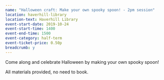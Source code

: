 ```yaml
---
name: "Halloween craft: Make your own spooky spoon! - 2pm session"
location: haverhill-library
location-text: Haverhill Library
event-start-date: 2019-10-24
event-start-time: 1400
event-end-time: 1500
event-category: half-term
event-ticket-price: 0.50p
breadcrumb: y
---
```


Come along and celebrate Halloween by making your own spooky spoon!

All materials provided, no need to book.
